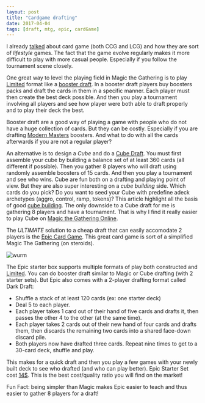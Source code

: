 ```yaml
---
layout: post
title: "Cardgame drafting"
date: 2017-04-04
tags: [draft, mtg, epic, cardGame]
---
```


I already [talked](https://lochrist.github.io/blog/2017-03-18-customizable-cardgames) about card game (both CCG and LCG) and how they are sort of *lifestyle* games. The fact that the game evolve regularly makes it more difficult to play with more casual people. Especially if you follow the tournament scene closely. 

One great way to level the playing field in Magic the Gathering is to play [Limited](http://mtg.gamepedia.com/Limited) format like a [booster draft](http://mtg.gamepedia.com/Booster_pack). In a booster draft players buy boosters packs and draft the cards in them in a specific manner. Each player must then  create the best deck possible. And then you play a tournament involving all players and see how player were both able to draft properly and to play their deck the best.

Booster draft are a good way of playing a game with people who do not have a huge collection of cards. But they can be costly. Especially if you are drafting [Modern Masters](http://magic.wizards.com/en/products/modern-masters-2017) boosters. And what to do with all the cards afterwards if you are not a regular player?

An alternative is to design a *Cube* and do a [Cube Draft](http://mtg.gamepedia.com/Cube_Draft). You must first assemble your cube by building a balance set of at least 360 cards (all different if possible). Then you gather 8 players who will draft using randomly assemble boosters of 15 cards. And then you play a tournament and see who wins. Cube are fun both on a drafting and playing point of view. But they are also super interesting on a *cube building* side. Which cards do you pick? Do you want to seed your Cube with predefine adeck archetypes (aggro, control, ramp, tokens)? This article highlight all the basis of good [cube building](http://magic.wizards.com/en/articles/archive/how-build/building-your-first-cube-2016-05-19). The only downside to a Cube draft for me is gathering 8 players and have a tournament. That is why I find it really easier to play Cube on [Magic the Gathering Online](http://magic.wizards.com/en/content/magic-online-products-game-info).


The *ULTIMATE* solution to a cheap draft that can easily accomodate 2 players is the [Epic Card Game](http://www.epiccardgame.com). This great card game is sort of a simplified Magic The Gathering (on steroids).

![wurm](http://www.epiccardgame.com/wp-content/uploads/2015/09/elder_greatwurm.jpg)

The Epic starter box supports multiple formats of play both constructed and [Limited](http://www.epiccardgame.com/formats-draft/). You can do booster draft similar to Magic or Cube drafting (with 2 starter sets). But Epic also comes with a 2-player drafting format called Dark Draft:

- Shuffle a stack of at least 120 cards (ex: one starter deck)
- Deal 5 to each player.
- Each player takes 1 card out of their hand of five cards and drafts it, then passes the other 4 to the other (at the same time).
- Each player takes 2 cards out of their new hand of four cards and drafts them, then discards the remaining two cards into a shared face-down discard pile.
- Both players now have drafted three cards. Repeat nine times to get to a 30-card deck, shuffle and play.

This makes for a quick draft and then you play a few games with your newly built deck to see who drafted (and who can play better). Epic Starter Set cost [14$](https://www.amazon.com/White-Wizard-Games-WWG300-Epic/dp/B015QFAVPW/ref=sr_1_2?ie=UTF8&qid=1491188216&sr=8-2&keywords=epic+card+game). This is the best cost/quality ratio you will find on the market!

Fun Fact: being simpler than Magic makes Epic easier to teach and thus easier to gather 8 players for a draft!
